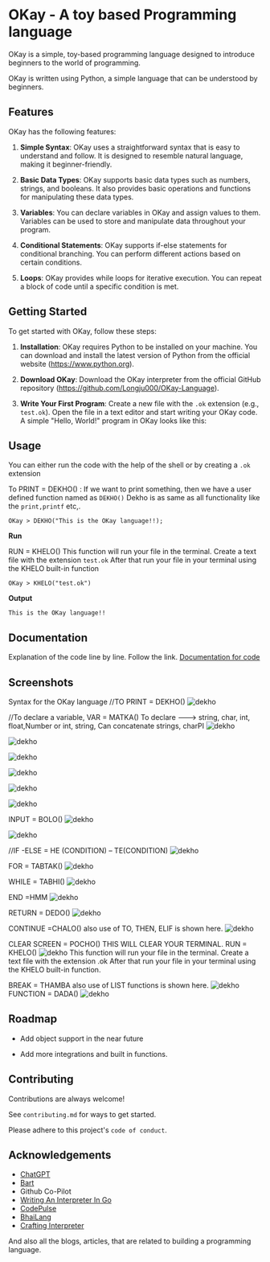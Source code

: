 # OKay - A toy based Programming language

OKay is a simple, toy-based programming language designed to introduce beginners to the world of programming. 

OKay is written using Python, a simple language that can be understood by beginners.
## Features
OKay has the following features:

1. **Simple Syntax**: OKay uses a straightforward syntax that is easy to understand and follow. It is designed to resemble natural language, making it beginner-friendly.

2. **Basic Data Types**: OKay supports basic data types such as numbers, strings, and booleans. It also provides basic operations and functions for manipulating these data types.

3. **Variables**: You can declare variables in OKay and assign values to them. Variables can be used to store and manipulate data throughout your program.

4. **Conditional Statements**: OKay supports if-else statements for conditional branching. You can perform different actions based on certain conditions.

5. **Loops**: OKay provides while loops for iterative execution. You can repeat a block of code until a specific condition is met.
## Getting Started

To get started with OKay, follow these steps:

1. **Installation**: OKay requires Python to be installed on your machine. You can download and install the latest version of Python from the official website (https://www.python.org).

2. **Download OKay**: Download the OKay interpreter from the official GitHub repository (https://github.com/Longju000/OKay-Language).

3. **Write Your First Program**: Create a new file with the `.ok` extension (e.g., `test.ok`). Open the file in a text editor and start writing your OKay code. A simple "Hello, World!" program in OKay looks like this:

## Usage
You can either run the code with the help of the shell or by creating a ```.ok``` extension

To PRINT = DEKHO() :
If we want to print something, then we have a user defined function named
as ```DEKHO()```
Dekho is as same as all functionality like the ```print,printf``` etc,.
```
OKay > DEKHO("This is the OKay language!!);
```
**Run**

RUN = KHELO()
This function will run your file in the terminal. Create a text file with the
extension ```test.ok``` After that run your file in your terminal using the KHELO built-in
function
```
OKay > KHELO("test.ok")
```
**Output**

```
This is the OKay language!!
```




## Documentation
Explanation of the code line by line. Follow the link.
[Documentation for code](https://docs.google.com/document/d/1VHaIR6dbcSMAJUoBOlJmaqaen2y4LOPz/edit?usp=sharing&ouid=112497724447928782259&rtpof=true&sd=true)





## Screenshots

Syntax for the OKay language
//TO PRINT = DEKHO()
![dekho](screenshots/Screenshot_20230522_121018.png)


//To declare a variable, 
VAR = MATKA()
To declare ---> string, char, int, float,Number or int, string, Can concatenate strings, charPI
![dekho](screenshots/Screenshot_20230522_121151.png)

![dekho](screenshots/Screenshot_20230522_121709.png)

![dekho](screenshots/Screenshot_20230522_122129.png)

![dekho](screenshots/Screenshot_20230522_121812.png)

![dekho](screenshots/Screenshot_20230522_122246.png)

![dekho](screenshots/Screenshot_20230522_122605.png)

INPUT = BOLO()
![dekho](screenshots/Screenshot_20230522_123456.png)

![dekho](screenshots/Screenshot_20230522_123540.png)

//IF -ELSE = HE (CONDITION) – TE(CONDITION)
![dekho](screenshots/Screenshot_20230522_123902.png)


FOR = TABTAK()
![dekho](screenshots/Screenshot_20230523_115145.png)


WHILE = TABHI()
![dekho](screenshots/Screenshot_20230523_122626.png)

END =HMM
![dekho](screenshots/Screenshot_20230523_121342.png)

RETURN = DEDO()
![dekho](screenshots/Screenshot_20230523_121342.png)

CONTINUE =CHALO() also use of TO, THEN, ELIF is shown here.
![dekho](screenshots/Screenshot_20230523_122000.png)

CLEAR SCREEN = POCHO()
THIS WILL CLEAR YOUR TERMINAL.
RUN = KHELO()
![dekho](screenshots/Screenshot_20230525_061133.png)
This function will run your file in the terminal. Create a text file with the extension .ok
After that run your file in your terminal using the KHELO built-in function.


BREAK = THAMBA also use of LIST functions is shown here.
![dekho](screenshots/Screenshot_20230523_122000.png)
FUNCTION = DADA()
![dekho](screenshots/Screenshot_20230523_121342.png)





## Roadmap

- Add object support in the near future

- Add more integrations and built in functions.


## Contributing

Contributions are always welcome!

See `contributing.md` for ways to get started.

Please adhere to this project's `code of conduct`.


## Acknowledgements

 - [ChatGPT](https://chat.openai.com/)
 - [Bart](https://bard.google.com/)
 - Github Co-Pilot
 - [Writing An Interpreter In Go](https://interpreterbook.com/)
 - [CodePulse](https://youtube.com/playlist?list=PLZQftyCk7_SdoVexSmwy_tBgs7P0b97y)
 - [BhaiLang](https://github.com/DulLabs/bhai-lang)
 - [Crafting Interpreter](https://craftinginterpreters.com/)

 And also all the blogs, articles, that are related to building a programming language.




